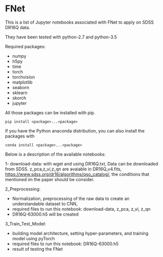 # FNet
This is a list of Jupyter notebooks associated with FNet to apply on SDSS DR16Q data.
 
They have been tested with python-2.7 and python-3.5

Required packages:
- numpy
- h5py
- time
- torch
- torchvision
- matplotlib
- seaborn
- sklearn
- skorch
- jupyter

All those packages can be installed with pip.

```
pip install <package>...<package>
```
If you have the Python anaconda distribution, you can also install the packages with
```
conda install <package>...<package>
```

Below is a description of the available notebooks:

1- download-data:
with wget and using DR16Q.txt, Data can be downloaded from SDSS.
z_pca,z_vi,z_qn are avaiable in DR16Q_v4.fits, https://www.sdss.org/dr16/algorithms/qso_catalog/, the conditions that mentioned im the paper should be consider.

2_Preprocessing:
-  Normalization, preprocessing of the raw data to create an understandable dataset to CNN,
- required files to run this notebook: download-data, z_pca, z_vi, z_qn
- DR16Q-63000.h5 will be created

3_Train_Test_Model:
- building model architecture, setting hyper-parameters, and training model using pyTorch
- required files to run this notebook:  DR16Q-63000.h5
- result of testing the FNet


